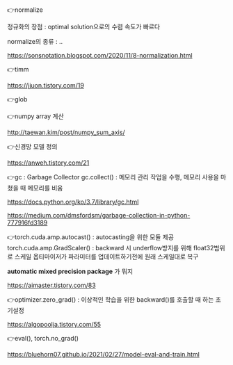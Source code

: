 👉normalize

정규화의 장점 : optimal solution으로의 수렴 속도가 빠르다

normalize의 종류 : ..

https://sonsnotation.blogspot.com/2020/11/8-normalization.html



👉timm

https://jjuon.tistory.com/19

👉glob

👉numpy array 계산

http://taewan.kim/post/numpy_sum_axis/



👉신경망 모델 정의

https://anweh.tistory.com/21

👉gc : Garbage Collector
gc.collect() : 메모리 관리 작업을 수행, 메모리 사용을 마쳤을 때 메모리를 비움

https://docs.python.org/ko/3.7/library/gc.html

https://medium.com/dmsfordsm/garbage-collection-in-python-777916fd3189

👉torch.cuda.amp.autocast() : autocasting을 위한 모듈 제공torch.cuda.amp.GradScaler() : 
    backward 시 underflow방지를 위해 float32범위로 스케일
    옵티마이저가 파라미터를 업데이트하기전에 원래 스케일대로 복구

**automatic mixed precision package** 가 뭐지

https://aimaster.tistory.com/83

👉optimizer.zero_grad() : 이상적인 학습을 위한 backward()를 호출할 때 하는 초기설정

https://algopoolja.tistory.com/55

👉eval(), torch.no_grad()

https://bluehorn07.github.io/2021/02/27/model-eval-and-train.html